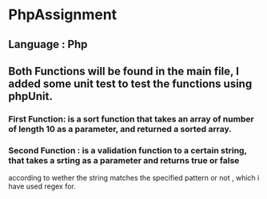 # PhpAssignment

## Language : Php 

## Both Functions will be found in the main file, I added some unit test to test the functions using phpUnit. 

### First Function: is a sort function that takes an array of number of length 10 as a parameter, and returned a sorted array.

### Second Function : is a validation function to a certain string, that takes a srting as a parameter and returns true or false 
according to wether the string matches the specified pattern or not , which i have used regex for.
